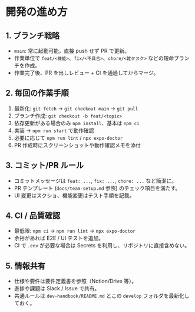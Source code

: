 # 開発の進め方

## 1. ブランチ戦略
- `main`: 常に起動可能。直接 push せず PR で更新。
- 作業単位で `feat/<機能>`、`fix/<不具合>`、`chore/<雑タスク>` などの短命ブランチを作成。
- 作業完了後、PR を出しレビュー + CI を通過してからマージ。

## 2. 毎回の作業手順
1. 最新化: `git fetch` → `git checkout main` → `git pull`
2. ブランチ作成: `git checkout -b feat/<topic>`
3. 依存更新がある場合のみ `npm install`、基本は `npm ci`
4. 実装 → `npm run start` で動作確認
5. 必要に応じて `npm run lint` / `npx expo-doctor`
6. PR 作成時にスクリーンショットや動作確認メモを添付

## 3. コミット/PR ルール
- コミットメッセージは `feat: ...`, `fix: ...`, `chore: ...` など簡潔に。
- PR テンプレート (`docs/team-setup.md` 参照) のチェック項目を満たす。
- UI 変更はスクショ、機能変更はテスト手順を記載。

## 4. CI / 品質確認
- 最低限: `npm ci` → `npm run lint` → `npx expo-doctor`
- 余裕があれば E2E / UI テストを追加。
- CI で `.env` が必要な場合は Secrets を利用し、リポジトリに直接含めない。

## 5. 情報共有
- 仕様や要件は要件定義書を参照（Notion/Drive 等）。
- 進捗や課題は Slack / Issue で共有。
- 共通ルールは `dev-handbook/README.md` とこの `develop` フォルダを最新化しておく。
